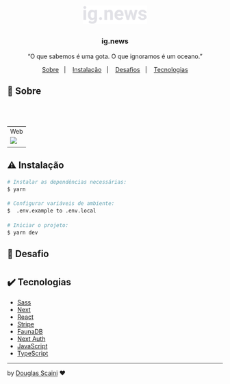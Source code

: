 <h1 align="center"><img src="./.github/logo.svg" width=150px"/></h1>

<h3 align="center">ig.news</h3>

<p align="center">“O que sabemos é uma gota. O que ignoramos é um oceano.”</p>

<p align="center">
  <a href="#about">Sobre</a>&nbsp;&nbsp;&nbsp;|&nbsp;&nbsp;&nbsp;
  <a href="#install">Instalação</a>&nbsp;&nbsp;&nbsp;|&nbsp;&nbsp;&nbsp;
  <a href="#challenge">Desafios</a>&nbsp;&nbsp;&nbsp;|&nbsp;&nbsp;&nbsp;
  <a href="#technologies">Tecnologias</a>
</p>

## :speech_balloon: Sobre <a name="about"></a>

> #

<br />
<table>
  <tr>
    <td colspan="1">Web</td>
  </tr>
  <tr>
    <td><img src="./.github/#.gif" width=1000px /></td></td>
  </tr>
</table>

## :warning: Instalação <a name="install"></a>

```bash
# Instalar as dependências necessárias:
$ yarn

# Configurar variáveis de ambiente:
$  .env.example to .env.local

# Iniciar o projeto:
$ yarn dev
```

## :triangular_flag_on_post: Desafio <a name="challenge"></a>

> #

## :heavy_check_mark: Tecnologias <a name="technologies"></a>

- [Sass](https://sass-lang.com/)
- [Next](https://nextjs.org/)
- [React](https://pt-br.reactjs.org/)
- [Stripe](https://stripe.com/br)
- [FaunaDB](https://fauna.com/)
- [Next Auth](https://next-auth.js.org/)
- [JavaScript](https://developer.mozilla.org/pt-BR/docs/Web/JavaScript)
- [TypeScript](https://www.typescriptlang.org/)

---

by [Douglas Scaini](https://www.github.com/douglasscaini) ❤️
